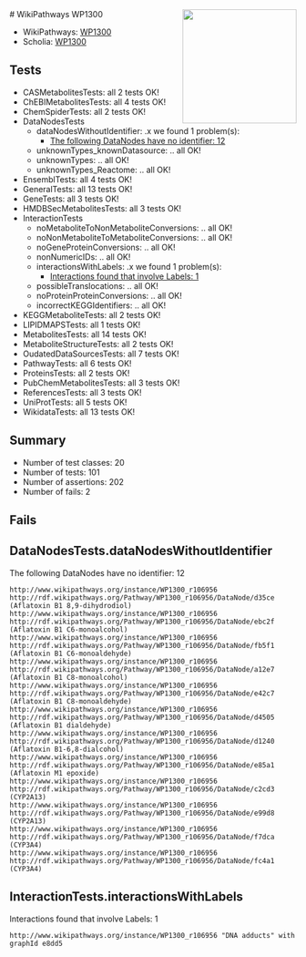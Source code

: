 <img style="float: right; width: 200px" src="https://upload.wikimedia.org/wikipedia/commons/thumb/8/83/Wplogo_with_text_500.png/640px-Wplogo_with_text_500.png" />
# WikiPathways WP1300

* WikiPathways: [WP1300](https://new.wikipathways.org/pathways/WP1300)
* Scholia: [WP1300](https://scholia.toolforge.org/wikipathways/WP1300)
## Tests
* CASMetabolitesTests: all 2 tests OK!
* ChEBIMetabolitesTests: all 4 tests OK!
* ChemSpiderTests: all 2 tests OK!
* DataNodesTests
    * dataNodesWithoutIdentifier: .x we found 1 problem(s):
        * [The following DataNodes have no identifier: 12](#8792c492)
    * unknownTypes_knownDatasource: .. all OK!
    * unknownTypes: .. all OK!
    * unknownTypes_Reactome: .. all OK!
* EnsemblTests: all 4 tests OK!
* GeneralTests: all 13 tests OK!
* GeneTests: all 3 tests OK!
* HMDBSecMetabolitesTests: all 3 tests OK!
* InteractionTests
    * noMetaboliteToNonMetaboliteConversions: .. all OK!
    * noNonMetaboliteToMetaboliteConversions: .. all OK!
    * noGeneProteinConversions: .. all OK!
    * nonNumericIDs: .. all OK!
    * interactionsWithLabels: .x we found 1 problem(s):
        * [Interactions found that involve Labels: 1](#630d2678)
    * possibleTranslocations: .. all OK!
    * noProteinProteinConversions: .. all OK!
    * incorrectKEGGIdentifiers: .. all OK!
* KEGGMetaboliteTests: all 2 tests OK!
* LIPIDMAPSTests: all 1 tests OK!
* MetabolitesTests: all 14 tests OK!
* MetaboliteStructureTests: all 2 tests OK!
* OudatedDataSourcesTests: all 7 tests OK!
* PathwayTests: all 6 tests OK!
* ProteinsTests: all 2 tests OK!
* PubChemMetabolitesTests: all 3 tests OK!
* ReferencesTests: all 3 tests OK!
* UniProtTests: all 5 tests OK!
* WikidataTests: all 13 tests OK!


## Summary

* Number of test classes: 20
* Number of tests: 101
* Number of assertions: 202
* Number of fails: 2

## Fails

<a name="8792c492" />

## DataNodesTests.dataNodesWithoutIdentifier

The following DataNodes have no identifier: 12
```
http://www.wikipathways.org/instance/WP1300_r106956 http://rdf.wikipathways.org/Pathway/WP1300_r106956/DataNode/d35ce (Aflatoxin B1 8,9-dihydrodiol)
http://www.wikipathways.org/instance/WP1300_r106956 http://rdf.wikipathways.org/Pathway/WP1300_r106956/DataNode/ebc2f (Aflatoxin B1 C6-monoalcohol)
http://www.wikipathways.org/instance/WP1300_r106956 http://rdf.wikipathways.org/Pathway/WP1300_r106956/DataNode/fb5f1 (Aflatoxin B1 C6-monoaldehyde)
http://www.wikipathways.org/instance/WP1300_r106956 http://rdf.wikipathways.org/Pathway/WP1300_r106956/DataNode/a12e7 (Aflatoxin B1 C8-monoalcohol)
http://www.wikipathways.org/instance/WP1300_r106956 http://rdf.wikipathways.org/Pathway/WP1300_r106956/DataNode/e42c7 (Aflatoxin B1 C8-monoaldehyde)
http://www.wikipathways.org/instance/WP1300_r106956 http://rdf.wikipathways.org/Pathway/WP1300_r106956/DataNode/d4505 (Aflatoxin B1 dialdehyde)
http://www.wikipathways.org/instance/WP1300_r106956 http://rdf.wikipathways.org/Pathway/WP1300_r106956/DataNode/d1240 (Aflatoxin B1-6,8-dialcohol)
http://www.wikipathways.org/instance/WP1300_r106956 http://rdf.wikipathways.org/Pathway/WP1300_r106956/DataNode/e85a1 (Aflatoxin M1 epoxide)
http://www.wikipathways.org/instance/WP1300_r106956 http://rdf.wikipathways.org/Pathway/WP1300_r106956/DataNode/c2cd3 (CYP2A13)
http://www.wikipathways.org/instance/WP1300_r106956 http://rdf.wikipathways.org/Pathway/WP1300_r106956/DataNode/e99d8 (CYP2A13)
http://www.wikipathways.org/instance/WP1300_r106956 http://rdf.wikipathways.org/Pathway/WP1300_r106956/DataNode/f7dca (CYP3A4)
http://www.wikipathways.org/instance/WP1300_r106956 http://rdf.wikipathways.org/Pathway/WP1300_r106956/DataNode/fc4a1 (CYP3A4)
```

<a name="630d2678" />

## InteractionTests.interactionsWithLabels

Interactions found that involve Labels: 1
```
http://www.wikipathways.org/instance/WP1300_r106956 "DNA adducts" with graphId e8dd5
```


